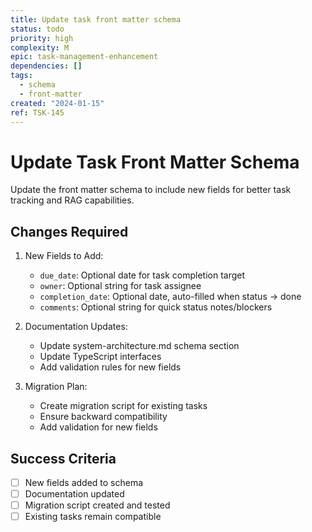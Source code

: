 ```yaml
---
title: Update task front matter schema
status: todo
priority: high
complexity: M
epic: task-management-enhancement
dependencies: []
tags:
  - schema
  - front-matter
created: "2024-01-15"
ref: TSK-145
---
```


# Update Task Front Matter Schema

Update the front matter schema to include new fields for better task tracking and RAG capabilities.

## Changes Required

1. New Fields to Add:

   - `due_date`: Optional date for task completion target
   - `owner`: Optional string for task assignee
   - `completion_date`: Optional date, auto-filled when status -> done
   - `comments`: Optional string for quick status notes/blockers

2. Documentation Updates:

   - Update system-architecture.md schema section
   - Update TypeScript interfaces
   - Add validation rules for new fields

3. Migration Plan:
   - Create migration script for existing tasks
   - Ensure backward compatibility
   - Add validation for new fields

## Success Criteria

- [ ] New fields added to schema
- [ ] Documentation updated
- [ ] Migration script created and tested
- [ ] Existing tasks remain compatible
